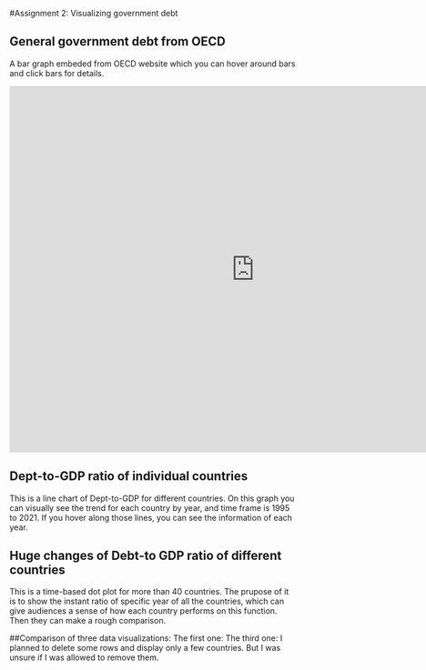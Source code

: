 #Assignment 2: Visualizing government debt

## General government debt from OECD
A bar graph embeded from OECD website which you can hover around bars and click bars for details. 
<iframe src="https://data.oecd.org/chart/6Y33" width="860" height="645" style="border: 0" mozallowfullscreen="true" webkitallowfullscreen="true" allowfullscreen="true"><a href="https://data.oecd.org/chart/6Y33" target="_blank">OECD Chart: General government debt, Total, % of GDP, Annual, 2021</a></iframe>


## Dept-to-GDP ratio of individual countries
This is a line chart of Dept-to-GDP for different countries. On this graph you can visually see the trend for each country by year, and time frame is 1995 to 2021. If you hover along those lines, you can see the information of each year. 
<div class="flourish-embed flourish-chart" data-src="visualisation/12598315"><script src="https://public.flourish.studio/resources/embed.js"></script></div>


## Huge changes of Debt-to GDP ratio of different countries
This is a time-based dot plot for more than 40 countries. The prupose of it is to show the instant ratio of specific year of all the countries, which can give audiences a sense of how each country performs on this function. Then they can make a rough comparison.
<div class="flourish-embed flourish-scatter" data-src="visualisation/12598729"><script src="https://public.flourish.studio/resources/embed.js"></script></div>


##Comparison of three data visualizations:
The first one:
The third one: I planned to delete some rows and display only a few countries. But I was unsure if I was allowed to remove them.
